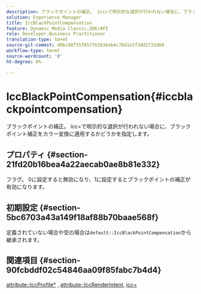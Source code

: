 ```yaml
---
description: ブラックポイントの補正。 icc=で明示的な選択が行われない場合に、ブラックポイント補正をカラー変換に適用するかどうかを指定します。
solution: Experience Manager
title: IccBlackPointCompensation
feature: Dynamic Media Classic,SDK/API
role: Developer,Business Practitioner
translation-type: tm+mt
source-git-commit: d0bc88f55f857762b3bab4c76d1e3f3dd2733d60
workflow-type: tm+mt
source-wordcount: '0'
ht-degree: 0%

---
```



# IccBlackPointCompensation{#iccblackpointcompensation}

ブラックポイントの補正。 icc=で明示的な選択が行われない場合に、ブラックポイント補正をカラー変換に適用するかどうかを指定します。

## プロパティ {#section-21fd20b16bea4a22aecab0ae8b81e332}

フラグ。 0に設定すると無効になり、1に設定するとブラックポイントの補正が有効になります。

## 初期設定 {#section-5bc6703a43a149f18af88b70baae568f}

定義されていない場合や空の場合は`default::IccBlackPointCompensation`から継承されます。

## 関連項目 {#section-90fcbddf02c54846aa09f85fabc7b4d4}

[attribute::IccProfile*](../../../../../ir-api/material-cat/image-rendering-api-ref/c-ir-material-catalog/c-ir-attributes-reference/r-ir-iccprofilergb.md#reference-cdaad25b155646ffa382d722fd324b30) ,  [attribute::IccRenderIntent](../../../../../ir-api/material-cat/image-rendering-api-ref/c-ir-material-catalog/c-ir-attributes-reference/r-ir-iccrenderintent.md#reference-3b80b7a4c25545a593c5076f318b5c40),  [icc=](../../../../../ir-api/http-protocol/image-rendering-api-ref/c-ir-http-protocol-ref/c-ir-http-protocol-command-reference/r-ir-icc.md#reference-86a2fff3cef24982ad2063d977a16e06)

